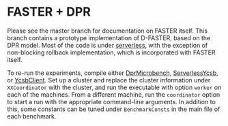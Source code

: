 # FASTER + DPR

Please see the master branch for documentation on FASTER itself. This branch contains a prototype 
implementation of D-FASTER, based on the DPR model. Most of the code is under
[serverless](https://github.com/Microsoft/FASTER/tree/master/cs/src/serverless), with the exception
of non-blocking rollback implementation, which is incorporated with FASTER itself.

To re-run the experiments, compile either [DprMicrobench](https://github.com/Microsoft/FASTER/tree/master/DprMicrobench),
[ServerlessYcsb](https://github.com/tli2/FASTER/tree/serverless/cs/ServerlessYcsb/ServerlessYcsb), or 
[YcsbClient](https://github.com/tli2/FASTER/tree/serverless/cs/YcsbServerClient/YcsbServerClient). Set up a cluster
and replace the cluster information under `XXCoordinator` with the cluster, and run the executable with option
`worker` on each of the machines. From a different machine, run the `coordinator` option to start a run with the 
appropriate command-line arguments. In addition to this, some constants can be tuned under `BenchmarkConsts` in
the main file of each benchmark. 



